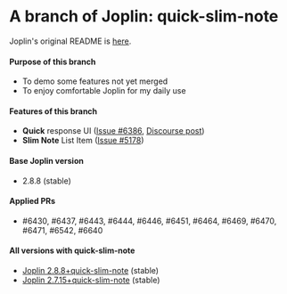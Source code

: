 # A branch of Joplin: quick-slim-note

Joplin's original README is [here](./README.orig.md).

#### Purpose of this branch
- To demo some features not yet merged
- To enjoy comfortable Joplin for my daily use

#### Features of this branch
- **Quick** response UI ([Issue #6386](https://github.com/laurent22/joplin/issues/6386), [Discourse post](https://discourse.joplinapp.org/t/improving-ui-response/25033))
- **Slim Note** List Item ([Issue #5178](https://github.com/laurent22/joplin/issues/5178))

#### Base Joplin version
- 2.8.8 (stable)

#### Applied PRs
- #6430, #6437, #6443, #6444, #6446, #6451, #6464, #6469, #6470, #6471, #6542, #6640

#### All versions with quick-slim-note

- [Joplin 2.8.8+quick-slim-note](https://github.com/ken1kob/joplin/tree/quick-slim-note-2.8.8) (stable)
- [Joplin 2.7.15+quick-slim-note](https://github.com/ken1kob/joplin/tree/quick-slim-note-2.7.15) (stable)
